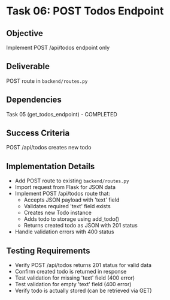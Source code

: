 # Task 06: POST Todos Endpoint

## Objective
Implement POST /api/todos endpoint only

## Deliverable
POST route in `backend/routes.py`

## Dependencies
Task 05 (get_todos_endpoint) - COMPLETED

## Success Criteria
POST /api/todos creates new todo

## Implementation Details
- Add POST route to existing `backend/routes.py`
- Import request from Flask for JSON data
- Implement POST /api/todos route that:
  - Accepts JSON payload with 'text' field
  - Validates required 'text' field exists
  - Creates new Todo instance
  - Adds todo to storage using add_todo()
  - Returns created todo as JSON with 201 status
- Handle validation errors with 400 status

## Testing Requirements
- Verify POST /api/todos returns 201 status for valid data
- Confirm created todo is returned in response
- Test validation for missing 'text' field (400 error)
- Test validation for empty 'text' field (400 error)
- Verify todo is actually stored (can be retrieved via GET)